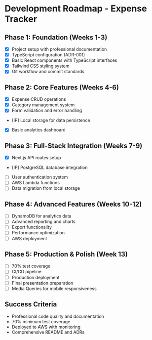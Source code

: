# Development Roadmap - Expense Tracker

## Phase 1: Foundation (Weeks 1-3)

- [x] Project setup with professional documentation
- [x] TypeScript configuration (ADR-001)
- [x] Basic React components with TypeScript interfaces
- [x] Tailwind CSS styling system
- [x] Git workflow and commit standards

## Phase 2: Core Features (Weeks 4-6)

- [x] Expense CRUD operations
- [x] Category management system
- [x] Form validation and error handling
- [IP] Local storage for data persistence
- [x] Basic analytics dashboard

## Phase 3: Full-Stack Integration (Weeks 7-9)

- [x] Next.js API routes setup
- [IP] PostgreSQL database integration
- [ ] User authentication system
- [ ] AWS Lambda functions
- [ ] Data migration from local storage

## Phase 4: Advanced Features (Weeks 10-12)

- [ ] DynamoDB for analytics data
- [ ] Advanced reporting and charts
- [ ] Export functionality
- [ ] Performance optimization
- [ ] AWS deployment

## Phase 5: Production & Polish (Week 13)

- [ ] 70% test coverage
- [ ] CI/CD pipeline
- [ ] Production deployment
- [ ] Final presentation preparation
- [ ] Media Queries for mobile responsiveness

## Success Criteria

- Professional code quality and documentation
- 70% minimum test coverage
- Deployed to AWS with monitoring
- Comprehensive README and ADRs
